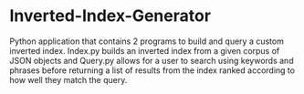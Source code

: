 # Inverted-Index-Generator
Python application that contains 2 programs to build and query a custom inverted index. Index.py builds an inverted index from a given corpus of JSON objects and Query.py allows for a user to search using keywords and phrases before returning a list of results from the index ranked according to how well they match the query.
